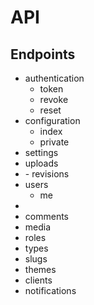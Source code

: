 # API

## Endpoints

- authentication
  - token
  - revoke
  - reset
- configuration
  - index
  - private
- settings
- uploads
- <post-type>
  - revisions
- users
  - me
- <taxonomy>
- comments
- media
- roles
- types
- slugs
- themes
- clients
- notifications

<!-- http://i5ting.github.io/stuq-koa/index.html -->
<!-- http://cizixs.com/2016/12/12/restful-api-design-guide -->
<!-- 状态码：https://www.ibm.com/developerworks/cn/web/1103_chenyan_restapi/#major3 -->
<!-- http://cwbuecheler.com/web/tutorials/2014/restful-web-app-node-express-mongodb/ -->
